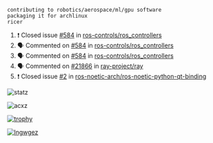 ```
contributing to robotics/aerospace/ml/gpu software
packaging it for archlinux
ricer
```

<!--START_SECTION:activity-->
1. ❗️ Closed issue [#584](https://github.com/ros-controls/ros_controllers/issues/584) in [ros-controls/ros_controllers](https://github.com/ros-controls/ros_controllers)
2. 🗣 Commented on [#584](https://github.com/ros-controls/ros_controllers/issues/584) in [ros-controls/ros_controllers](https://github.com/ros-controls/ros_controllers)
3. 🗣 Commented on [#584](https://github.com/ros-controls/ros_controllers/issues/584) in [ros-controls/ros_controllers](https://github.com/ros-controls/ros_controllers)
4. 🗣 Commented on [#21866](https://github.com/ray-project/ray/issues/21866) in [ray-project/ray](https://github.com/ray-project/ray)
5. ❗️ Closed issue [#2](https://github.com/ros-noetic-arch/ros-noetic-python-qt-binding/issues/2) in [ros-noetic-arch/ros-noetic-python-qt-binding](https://github.com/ros-noetic-arch/ros-noetic-python-qt-binding)
<!--END_SECTION:activity-->


![statz](https://github-readme-stats.vercel.app/api?username=acxz&include_all_commits=true&show_icons=true)

<p><img align="center" src="https://github-readme-streak-stats.herokuapp.com/?user=acxz&" alt="acxz" /></p>

[![trophy](https://github-profile-trophy.vercel.app/?username=acxz)](https://github.com/ryo-ma/github-profile-trophy)

[![lngwgez](https://github-readme-stats.vercel.app/api/top-langs/?username=acxz&layout=compact)](https://github.com/acxz/github-readme-stats)
